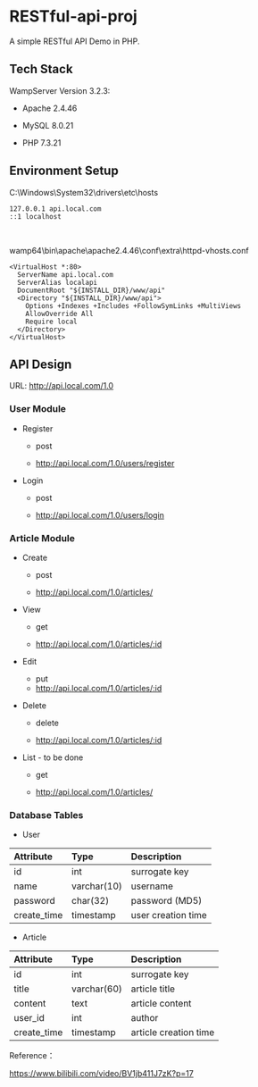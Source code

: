 # RESTful-api-proj

A simple RESTful API Demo in PHP.

## Tech Stack 

WampServer Version 3.2.3:

- Apache  2.4.46 

- MySQL 8.0.21 

- PHP 7.3.21

## Environment Setup



C:\\Windows\System32\drivers\etc\hosts
```
127.0.0.1 api.local.com
::1 localhost
```

<br/>

wamp64\bin\apache\apache2.4.46\conf\extra\httpd-vhosts.conf

```
<VirtualHost *:80>
  ServerName api.local.com
  ServerAlias localapi
  DocumentRoot "${INSTALL_DIR}/www/api"
  <Directory "${INSTALL_DIR}/www/api">
    Options +Indexes +Includes +FollowSymLinks +MultiViews
    AllowOverride All
    Require local
  </Directory>
</VirtualHost>
```

## API Design

URL: http://api.local.com/1.0

### User Module

-	Register

    - post
    
    - http://api.local.com/1.0/users/register 

-	Login

    - post

    - http://api.local.com/1.0/users/login 

###  Article Module

-	Create

    - post

    - http://api.local.com/1.0/articles/ 

-	View

    - get

    - http://api.local.com/1.0/articles/:id 

-	Edit

    - put
    - http://api.local.com/1.0/articles/:id

-	Delete

    - delete

    - http://api.local.com/1.0/articles/:id

-	List - to be done

    - get

    - http://api.local.com/1.0/articles/ 

###  Database Tables 

- User

|Attribute | Type |Description |
| :-----| :----| :----|
| id | int | surrogate key |
| name | varchar(10) | username |
| password | char(32) | password (MD5) |
| create_time | timestamp | user creation time |

- Article 

|Attribute | Type | Description |
| :-----| :----| :----|
| id | int | surrogate key |
| title | varchar(60) | article title |
| content| text | article content |
| user_id | int | author |
| create_time | timestamp | article creation time |

Reference：

https://www.bilibili.com/video/BV1jb411J7zK?p=17
